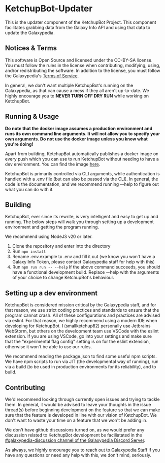 # KetchupBot-Updater
This is the updater component of the KetchupBot Project. This component facilitates grabbing data from the Galaxy Info API and using that data to update the Galaxypedia.

## Notices & Terms
This software is Open Source and licensed under the CC-BY-SA license. You must follow the rules in the license when contributing, modifying, using, and/or redistributing the software. In addition to the license, you must follow the Galaxypedia's [Terms of Service](https://robloxgalaxy.wiki/wiki/Galaxypedia:Terms_of_Service#4._Rules,_Policies,_Guidelines).

In general, we don't want multiple KetchupBot's running on the Galaxypedia, as that can cause a mess if they all aren't up-to-date. We highly encourage you to **NEVER TURN OFF DRY RUN** while working on KetchupBot.

## Running & Usage
**Do note that the docker image assumes a production environment and runs its own command line arguments. It will not allow you to specify your own arguments. Do not use the docker image unless you know what you're doing!**

Apart from building, KetchupBot automatically publishes a docker image on every push which you can use to run KetchupBot without needing to have a dev environment. You can find the image [here](https://github.com/smallketchup82/ketchupbot-updater/pkgs/container/ketchupbot-updater).

KetchupBot is primarily controlled via CLI arguments, while authentication is handled with a .env file (but can also be passed via the CLI). In general, the code is the documentation, and we recommend running --help to figure out what you can do with it.

## Building
KetchupBot, ever since its rewrite, is very intelligent and easy to get up and running. The below steps will walk you through setting up a development environment and getting the program running.

We recommend using NodeJS v20 or later.

1. Clone the repository and enter into the directory
2. Run `npm install`
3. Rename .env.example to .env and fill it out (we know you won't have a Galaxy Info Token, please contact Galaxypedia staff for help with this)
4. Run `npm run run -- --help`
If the above command succeeds, you should have a functional development build. Replace --help with the arguments of your choice to change KetchupBot's behaviour.

## Setting up a dev environment
KetchupBot is considered mission critical by the Galaxypedia staff, and for that reason, we use strict coding practices and standards to ensure that the program cannot crash. All of these configurations and practices are advised via eslint. For that reason, we highly recommend using a modern IDE when developing for KetchupBot. I (smallketchup82) personally use Jetbrains WebStorm, but others on the development team use VSCode with the eslint extension. If you are using VSCode, go into your settings and make sure that the "experimental flag config" setting is on for the eslint extension, otherwise it won't be able to use our rules.

We recommend reading the package.json to find some useful npm scripts. We have npm scripts to run via JIT (the developmental way of running), run via a build (to be used in production environments for its reliability), and to build.

## Contributing
We'd recommend looking through currently open issues and trying to tackle them. In general, it would be advised to leave your thoughts in the issue thread(s) before beginning development on the feature so that we can make sure that the feature is developed in line with our vision of KetchupBot. We don't want to waste your time on a feature that we won't be adding in.

We don't have github discussions turned on, as we would prefer any discussion related to KetchupBot development be faciliatated in the [#galaxypedia-discussion channel of the Galaxypedia Discord Server](https://discord.gg/C4xhTz9KAD).

As always, we highly encourage you to [reach out to Galaxypedia Staff](https://discord.gg/hsr4Dq6Ha6) if you have any questions or need any help with this, we don't mind, seriously.
